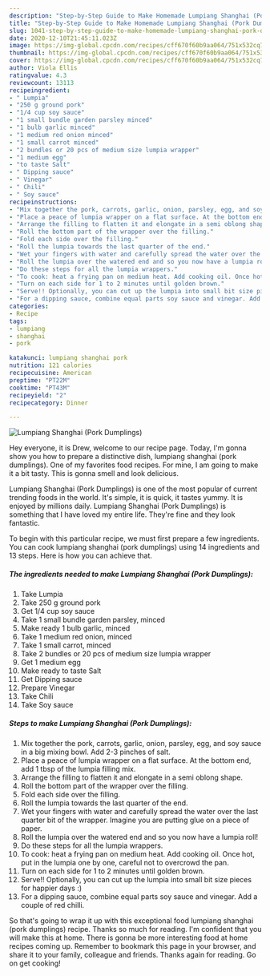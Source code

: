 ```yaml
---
description: "Step-by-Step Guide to Make Homemade Lumpiang Shanghai (Pork Dumplings)"
title: "Step-by-Step Guide to Make Homemade Lumpiang Shanghai (Pork Dumplings)"
slug: 1041-step-by-step-guide-to-make-homemade-lumpiang-shanghai-pork-dumplings
date: 2020-12-10T21:45:11.023Z
image: https://img-global.cpcdn.com/recipes/cff670f60b9aa064/751x532cq70/lumpiang-shanghai-pork-dumplings-recipe-main-photo.jpg
thumbnail: https://img-global.cpcdn.com/recipes/cff670f60b9aa064/751x532cq70/lumpiang-shanghai-pork-dumplings-recipe-main-photo.jpg
cover: https://img-global.cpcdn.com/recipes/cff670f60b9aa064/751x532cq70/lumpiang-shanghai-pork-dumplings-recipe-main-photo.jpg
author: Viola Ellis
ratingvalue: 4.3
reviewcount: 13113
recipeingredient:
- " Lumpia"
- "250 g ground pork"
- "1/4 cup soy sauce"
- "1 small bundle garden parsley minced"
- "1 bulb garlic minced"
- "1 medium red onion minced"
- "1 small carrot minced"
- "2 bundles or 20 pcs of medium size lumpia wrapper"
- "1 medium egg"
- "to taste Salt"
- " Dipping sauce"
- " Vinegar"
- " Chili"
- " Soy sauce"
recipeinstructions:
- "Mix together the pork, carrots, garlic, onion, parsley, egg, and soy sauce in a big mixing bowl. Add 2-3 pinches of salt."
- "Place a peace of lumpia wrapper on a flat surface. At the bottom end, add 1 tbsp of the lumpia filling mix."
- "Arrange the filling to flatten it and elongate in a semi oblong shape."
- "Roll the bottom part of the wrapper over the filling."
- "Fold each side over the filling."
- "Roll the lumpia towards the last quarter of the end."
- "Wet your fingers with water and carefully spread the water over the last quarter bit of the wrapper. Imagine you are putting glue on a piece of paper."
- "Roll the lumpia over the watered end and so you now have a lumpia roll!"
- "Do these steps for all the lumpia wrappers."
- "To cook: heat a frying pan on medium heat. Add cooking oil. Once hot, put in the lumpia one by one, careful not to overcrowd the pan."
- "Turn on each side for 1 to 2 minutes until golden brown."
- "Serve!! Optionally, you can cut up the lumpia into small bit size pieces for happier days :)"
- "For a dipping sauce, combine equal parts soy sauce and vinegar. Add a couple of red chilli."
categories:
- Recipe
tags:
- lumpiang
- shanghai
- pork

katakunci: lumpiang shanghai pork 
nutrition: 121 calories
recipecuisine: American
preptime: "PT22M"
cooktime: "PT43M"
recipeyield: "2"
recipecategory: Dinner

---
```



![Lumpiang Shanghai (Pork Dumplings)](https://img-global.cpcdn.com/recipes/cff670f60b9aa064/751x532cq70/lumpiang-shanghai-pork-dumplings-recipe-main-photo.jpg)

Hey everyone, it is Drew, welcome to our recipe page. Today, I'm gonna show you how to prepare a distinctive dish, lumpiang shanghai (pork dumplings). One of my favorites food recipes. For mine, I am going to make it a bit tasty. This is gonna smell and look delicious.



Lumpiang Shanghai (Pork Dumplings) is one of the most popular of current trending foods in the world. It's simple, it is quick, it tastes yummy. It is enjoyed by millions daily. Lumpiang Shanghai (Pork Dumplings) is something that I have loved my entire life. They're fine and they look fantastic.


To begin with this particular recipe, we must first prepare a few ingredients. You can cook lumpiang shanghai (pork dumplings) using 14 ingredients and 13 steps. Here is how you can achieve that.

<!--inarticleads1-->

##### The ingredients needed to make Lumpiang Shanghai (Pork Dumplings):

1. Take  Lumpia
1. Take 250 g ground pork
1. Get 1/4 cup soy sauce
1. Take 1 small bundle garden parsley, minced
1. Make ready 1 bulb garlic, minced
1. Take 1 medium red onion, minced
1. Take 1 small carrot, minced
1. Take 2 bundles or 20 pcs of medium size lumpia wrapper
1. Get 1 medium egg
1. Make ready to taste Salt
1. Get  Dipping sauce
1. Prepare  Vinegar
1. Take  Chili
1. Take  Soy sauce




<!--inarticleads2-->

##### Steps to make Lumpiang Shanghai (Pork Dumplings):

1. Mix together the pork, carrots, garlic, onion, parsley, egg, and soy sauce in a big mixing bowl. Add 2-3 pinches of salt.
1. Place a peace of lumpia wrapper on a flat surface. At the bottom end, add 1 tbsp of the lumpia filling mix.
1. Arrange the filling to flatten it and elongate in a semi oblong shape.
1. Roll the bottom part of the wrapper over the filling.
1. Fold each side over the filling.
1. Roll the lumpia towards the last quarter of the end.
1. Wet your fingers with water and carefully spread the water over the last quarter bit of the wrapper. Imagine you are putting glue on a piece of paper.
1. Roll the lumpia over the watered end and so you now have a lumpia roll!
1. Do these steps for all the lumpia wrappers.
1. To cook: heat a frying pan on medium heat. Add cooking oil. Once hot, put in the lumpia one by one, careful not to overcrowd the pan.
1. Turn on each side for 1 to 2 minutes until golden brown.
1. Serve!! Optionally, you can cut up the lumpia into small bit size pieces for happier days :)
1. For a dipping sauce, combine equal parts soy sauce and vinegar. Add a couple of red chilli.




So that's going to wrap it up with this exceptional food lumpiang shanghai (pork dumplings) recipe. Thanks so much for reading. I'm confident that you will make this at home. There is gonna be more interesting food at home recipes coming up. Remember to bookmark this page in your browser, and share it to your family, colleague and friends. Thanks again for reading. Go on get cooking!
